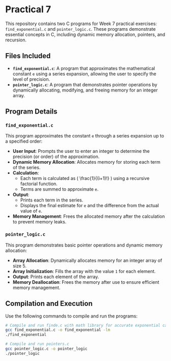 # Practical 7

This repository contains two C programs for Week 7 practical exercises: `find_exponential.c` and `pointer_logic.c`. These programs demonstrate essential concepts in C, including dynamic memory allocation, pointers, and recursion.

## Files Included
- **`find_exponential.c`**: A program that approximates the mathematical constant `e` using a series expansion, allowing the user to specify the level of precision.
- **`pointer_logic.c`**: A program that demonstrates pointer operations by dynamically allocating, modifying, and freeing memory for an integer array.

## Program Details

### `find_exponential.c`
This program approximates the constant `e` through a series expansion up to a specified order:
- **User Input**: Prompts the user to enter an integer to determine the precision (or order) of the approximation.
- **Dynamic Memory Allocation**: Allocates memory for storing each term of the series.
- **Calculation**:
  - Each term is calculated as \( \frac{1}{(i+1)!} \) using a recursive factorial function.
  - Terms are summed to approximate `e`.
- **Output**:
  - Prints each term in the series.
  - Displays the final estimate for `e` and the difference from the actual value of `e`.
- **Memory Management**: Frees the allocated memory after the calculation to prevent memory leaks.

### `pointer_logic.c`
This program demonstrates basic pointer operations and dynamic memory allocation:
- **Array Allocation**: Dynamically allocates memory for an integer array of size 5.
- **Array Initialization**: Fills the array with the value `1` for each element.
- **Output**: Prints each element of the array.
- **Memory Deallocation**: Frees the memory after use to ensure efficient memory management.

## Compilation and Execution
Use the following commands to compile and run the programs:

```bash
# Compile and run finde.c with math library for accurate exponential calculations
gcc find_exponential.c -o find_exponential -lm
./find_exponential

# Compile and run pointers.c
gcc pointer_logic.c -o pointer_logic
./pointer_logic
